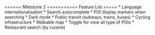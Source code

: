 ====== Milestone 2 =========== Feature List =====  * Language internationalisation  * Search autocomplete  * POI display markers when searching  * Dark mode  * Public transit (subways, trains, buses)  * Cycling infrastructure  * Walkable map  * Toggle for view all type of POIs  * Restaurant search (by cuisine)